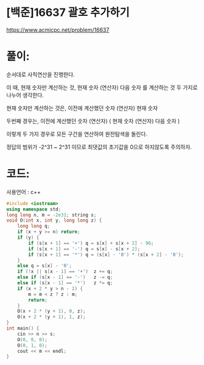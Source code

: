 # [백준]16637 괄호 추가하기

https://www.acmicpc.net/problem/16637

# 풀이:

순서대로 사칙연산을 진행한다.

이 때, 현재 숫자만 계산하는 것, 현재 숫자 (연산자) 다음 숫자 를 계산하는 것 두 가지로 나누어 생각한다.



현재 숫자만 계산하는 것은, 이전에 계산했던 숫자 (연산자) 현재 숫자

두번째 경우는, 이전에 계산했던 숫자 (연산자) ( 현재 숫자 (연산자) 다음 숫자 )



이렇게 두 가지 경우로 모든 구간을 연산하여 완전탐색을 돌린다.



정답의 범위가 -2^31 ~ 2^31 이므로 최댓값의 초기값을 0으로 하지않도록 주의하자.



# **코드:** 

사용언어 : c++
```c++
#include <iostream>
using namespace std;
long long n, m = -2e31;	string s;
void O(int x, int y, long long z) {
	long long q;
	if (x + y >= n)	return;
	if (y) {
		if (s[x + 1] == '+') q = s[x] + s[x + 2] - 96;
		if (s[x + 1] == '-') q = s[x] - s[x + 2];
		if (s[x + 1] == '*') q = (s[x] - '0') * (s[x + 2] - '0');
	}
	else q = s[x] - '0';
	if (!x || s[x - 1] == '+')	z += q;
	else if (s[x - 1] == '-')	z -= q;
	else if (s[x - 1] == '*')	z *= q;
	if (x + 2 * y > n - 2) {
		m = m < z ? z : m;
		return;
	}
	O(x + 2 * (y + 1), 0, z);
	O(x + 2 * (y + 1), 1, z);
}
int main() {
	cin >> n >> s;
	O(0, 0, 0);
	O(0, 1, 0);
	cout << m << endl;
}
```

